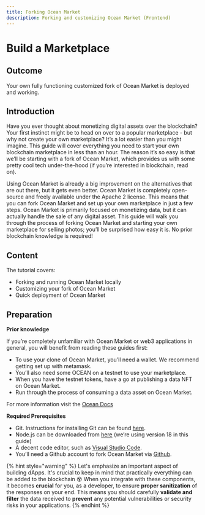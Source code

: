 ```yaml
---
title: Forking Ocean Market
description: Forking and customizing Ocean Market (Frontend)
---
```


# Build a Marketplace

## Outcome

Your own fully functioning customized fork of Ocean Market is deployed and working.

## Introduction

Have you ever thought about monetizing digital assets over the blockchain? Your first instinct might be to head on over to a popular marketplace - but why not create your own marketplace? It’s a lot easier than you might imagine. This guide will cover everything you need to start your own blockchain marketplace in less than an hour. The reason it’s so easy is that we’ll be starting with a fork of Ocean Market, which provides us with some pretty cool tech under-the-hood (if you’re interested in blockchain, read on).

Using Ocean Market is already a big improvement on the alternatives that are out there, but it gets even better. Ocean Market is completely open-source and freely available under the Apache 2 license. This means that you can fork Ocean Market and set up your own marketplace in just a few steps. Ocean Market is primarily focused on monetizing data, but it can actually handle the sale of any digital asset. This guide will walk you through the process of forking Ocean Market and starting your own marketplace for selling photos; you’ll be surprised how easy it is. No prior blockchain knowledge is required!

## Content

The tutorial covers:

- Forking and running Ocean Market locally
- Customizing your fork of Ocean Market
- Quick deployment of Ocean Market

## Preparation

**Prior knowledge**

If you’re completely unfamiliar with Ocean Market or web3 applications in general, you will benefit from reading these guides first:

- To use your clone of Ocean Market, you’ll need a wallet. We recommend getting set up with metamask.
- You’ll also need some OCEAN on a testnet to use your marketplace.
- When you have the testnet tokens, have a go at publishing a data NFT on Ocean Market.
- Run through the process of consuming a data asset on Ocean Market.

For more information visit the [Ocean Docs](https://docs.oceanprotocol.com/)

**Required Prerequisites**

- Git. Instructions for installing Git can be found [here](https://git-scm.com/book/en/v2/Getting-Started-Installing-Git).
- Node.js can be downloaded from [here](https://nodejs.org/en/download/) (we’re using version 18 in this guide)
- A decent code editor, such as [Visual Studio Code](https://code.visualstudio.com/).
- You’ll need a Github account to fork Ocean Market via [Github](https://github.com/).

{% hint style="warning" %}
Let's emphasize an important aspect of building dApps. It's crucial to keep in mind that practically everything can be added to the blockchain 😵 When you integrate with these components, it becomes **crucial** for you, as a developer, to ensure **proper sanitization** of the responses on your end. This means you should carefully **validate and filter** the data received to **prevent** any potential vulnerabilities or security risks in your applications.
{% endhint %}
